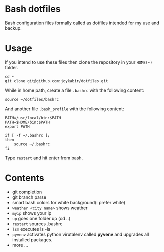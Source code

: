 # Bash dotfiles

Bash configuration files formally called as dotfiles intended for my use and backup.

# Usage

If you intend to use these files then clone the repository in your `HOME(~)`
folder.

    cd ~
    git clone git@github.com:joykabir/dotfiles.git

While in home path, create a file `.bashrc` with the following content:

    source ~/dotfiles/bashrc

And another file `.bash_profile` with the following content:

    PATH=/usr/local/bin:$PATH
    PATH=$HOME/bin:$PATH
    export PATH

  	if [ -f ~/.bashrc ];
  	then
  	    source ~/.bashrc
  	fi

Type `restart` and hit enter from bash.

# Contents

* git completion
* git branch parse
* smart bash colors for white background(I prefer white)
* `weather <city name>` shows weather
* `myip` shows your ip
* `up` goes one folder up (cd ..)
* `restart` sources .bashrc
* `lsm` executes ls -la
* `pyvenv` activates python virutalenv called **pyvenv** and
  upgrades all installed packages.
* more ...